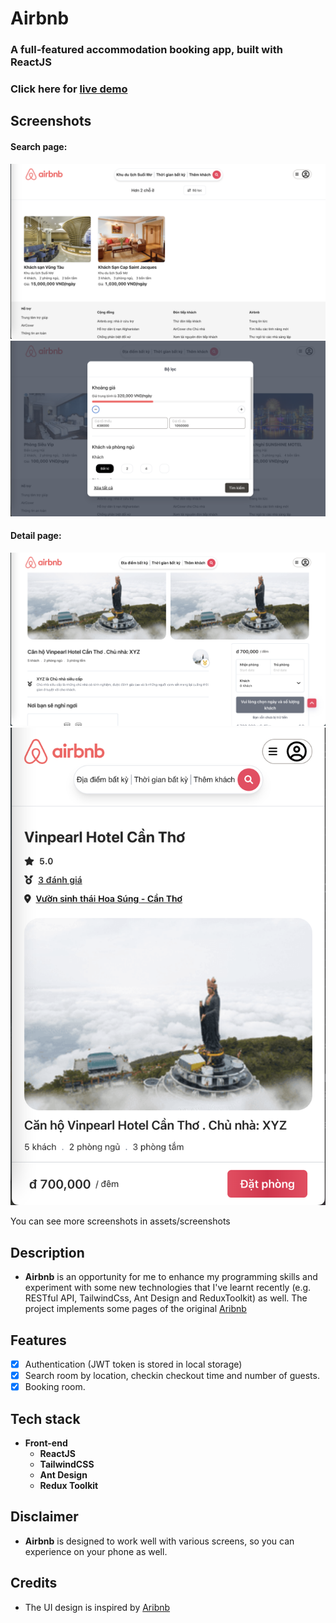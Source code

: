 # **Airbnb**

### **A full-featured accommodation booking app, built with ReactJS**

### Click here for [live demo](https://airbnb-bc21.netlify.app/)

## Screenshots

#### Search page:

![Airbnb Search](./assets/screenshots/search.png)
![Airbnb Search](./assets/screenshots/search_filter.png)

#### Detail page:

![Airbnb Detail](./assets/screenshots/detail_pc.png)
![Airbnb Detail](./assets/screenshots/detail_mobile.png)

You can see more screenshots in assets/screenshots

## Description

-   **Airbnb** is an opportunity for me to enhance my programming skills and experiment with some new technologies that I've learnt recently (e.g. RESTful API, TailwindCss, Ant Design and ReduxToolkit) as well. The project implements some pages of the original [Aribnb](https://www.airbnb.com.vn/)

## Features

-   [x] Authentication (JWT token is stored in local storage)
-   [x] Search room by location, checkin checkout time and number of guests.
-   [x] Booking room.

## Tech stack

-   **Front-end**
    -   **ReactJS**
    -   **TailwindCSS**
    -   **Ant Design**
    -   **Redux Toolkit**

## Disclaimer

-   **Airbnb** is designed to work well with various screens, so you can experience on your phone as well.

## Credits

-   The UI design is inspired by [Aribnb](https://www.airbnb.com.vn/)
